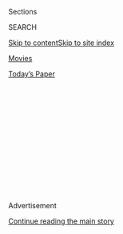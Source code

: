 <div id="app">

<div>

<div>

<div>

<div class="NYTAppHideMasthead css-1q2w90k e1suatyy0">

<div class="section css-ui9rw0 e1suatyy2">

<div class="css-eph4ug er09x8g0">

<div class="css-6n7j50">

</div>

<span class="css-1dv1kvn">Sections</span>

<div class="css-10488qs">

<span class="css-1dv1kvn">SEARCH</span>

</div>

[Skip to content](#site-content)[Skip to site
index](#site-index)

</div>

<div id="masthead-section-label" class="css-1wr3we4 eaxe0e00">

[Movies](https://www.nytimes3xbfgragh.onion/section/movies)

</div>

<div class="css-10698na e1huz5gh0">

</div>

</div>

<div id="masthead-bar-one" class="section hasLinks css-15hmgas e1csuq9d3">

<div class="css-uqyvli e1csuq9d0">

</div>

<div class="css-1uqjmks e1csuq9d1">

</div>

<div class="css-9e9ivx">

[](https://myaccount.nytimes3xbfgragh.onion/auth/login?response_type=cookie&client_id=vi)

</div>

<div class="css-1bvtpon e1csuq9d2">

[Today’s
Paper](https://www.nytimes3xbfgragh.onion/section/todayspaper)

</div>

</div>

</div>

</div>

<div data-aria-hidden="false">

<div id="site-content" data-role="main">

<div>

<div class="css-1aor85t" style="opacity:0.000000001;z-index:-1;visibility:hidden">

<div class="css-1hqnpie">

<div class="css-epjblv">

<span class="css-17xtcya">[Movies](/section/movies)</span><span class="css-x15j1o">|</span><span class="css-fwqvlz">‘Red
Penguins’ Review: A Rowdy Look at Post-Soviet
Russia</span>

</div>

<div class="css-k008qs">

<div class="css-1iwv8en">

<span class="css-18z7m18"></span>

<div>

</div>

</div>

<span class="css-1n6z4y">https://nyti.ms/3i7yaOU</span>

<div class="css-1705lsu">

<div class="css-4xjgmj">

<div class="css-4skfbu" data-role="toolbar" data-aria-label="Social Media Share buttons, Save button, and Comments Panel with current comment count" data-testid="share-tools">

  - 
  - 
  - 
  - 
    
    <div class="css-6n7j50">
    
    </div>

  - 

</div>

</div>

</div>

</div>

</div>

</div>

<div id="NYT_TOP_BANNER_REGION" class="css-13pd83m">

</div>

<div id="top-wrapper" class="css-1sy8kpn">

<div id="top-slug" class="css-l9onyx">

Advertisement

</div>

[Continue reading the main
story](#after-top)

<div class="ad top-wrapper" style="text-align:center;height:100%;display:block;min-height:250px">

<div id="top" class="place-ad" data-position="top" data-size-key="top">

</div>

</div>

<div id="after-top">

</div>

</div>

<div>

<div id="sponsor-wrapper" class="css-1hyfx7x">

<div id="sponsor-slug" class="css-19vbshk">

Supported by

</div>

[Continue reading the main
story](#after-sponsor)

<div id="sponsor" class="ad sponsor-wrapper" style="text-align:center;height:100%;display:block">

</div>

<div id="after-sponsor">

</div>

</div>

<div class="css-186x18t">

</div>

<div class="css-9u9xp4 ehdk2mb0">

# ‘Red Penguins’ Review: A Rowdy Look at Post-Soviet Russia

</div>

This new documentary tells the tale of the Americans who invested in
Russia’s premier hockey team in the early 1990s. Unsurprisingly, things
went awry.

<div class="css-79elbk" data-testid="photoviewer-wrapper">

<div class="css-z3e15g" data-testid="photoviewer-wrapper-hidden">

</div>

<div class="css-1a48zt4 ehw59r15" data-testid="photoviewer-children">

![<span class="css-16f3y1r e13ogyst0" data-aria-hidden="true">A scene
from “Red Penguins.” The new documentary tells the story of two
Pittsburgh Penguins owners who invested in a Russian
team.</span><span class="css-cnj6d5 e1z0qqy90" itemprop="copyrightHolder"><span class="css-1ly73wi e1tej78p0">Credit...</span><span><span>Universal</span></span></span>](https://static01.graylady3jvrrxbe.onion/images/2020/08/04/arts/04redpenguins/04redpenguins-articleLarge.jpg?quality=75&auto=webp&disable=upscale)

</div>

</div>

<div class="css-18e8msd">

<div class="css-vp77d3 epjyd6m0">

<div class="css-1baulvz">

By [<span class="css-1baulvz last-byline" itemprop="name">Ben
Kenigsberg</span>](https://www.nytimes3xbfgragh.onion/by/ben-kenigsberg)

</div>

</div>

  - 
    
    <div class="css-ld3wwf e16638kd2">
    
    Aug. 4, 2020Updated <span class="css-epvm6">1:42 p.m.
    ET</span>
    
    </div>

  - 
    
    <div class="css-4xjgmj">
    
    <div class="css-pvvomx" data-role="toolbar" data-aria-label="Social Media Share buttons, Save button, and Comments Panel with current comment count" data-testid="share-tools">
    
      - 
      - 
      - 
      - 
        
        <div class="css-6n7j50">
        
        </div>
    
      - 
    
    </div>
    
    </div>

</div>

<div class="css-170u9t6">

<div class="css-jh549l">

<div class="css-83hgbf">

  - Red Penguins  
    Directed by <span>Gabe Polsky</span>
    Documentary
    PG-13
    1h 20m

</div>

[Find
Tickets](https://www.imdb.com/showtimes/title/tt10779084?ref_=ref_ext_NYT)

When you purchase a ticket for an independently reviewed film through
our site, we earn an affiliate
commission.

</div>

</div>

</div>

<div class="section meteredContent css-1r7ky0e" name="articleBody" itemprop="articleBody">

<div class="css-1fanzo5 StoryBodyCompanionColumn">

<div class="css-53u6y8">

The director Gabe Polsky’s “Red Penguins” qualifies as a follow-up of
sorts to his 2014 documentary [“Red
Army,”](https://www.nytimes3xbfgragh.onion/2014/11/14/movies/red-army-the-rise-and-fall-of-a-soviet-hockey-dynasty.html)
titled after a nickname for the Soviet Union’s near-indomitable national
hockey team. But this time, sports are almost incidental.

The new documentary is interested in hockey as a commercial entity. It
delves into what happened when, in the early 1990s, two owners of the
Pittsburgh Penguins took a financial stake in a cash-strapped franchise
known as the C.S.K.A. — sometimes called the Central Red Army for its
previous relationship with the Soviet armed forces — as the team’s
greatness was slipping.

Although this episode might sound like a footnote in the story of
Russia’s transition to capitalism, “Red Penguins” is filled with tales
of cultures clashing and misunderstood intentions. The de facto
protagonist is not an athlete but a goofy, curly-maned marketing
executive, Steven Warshaw, whose up-for-anything attitude made him a fun
drinking buddy for his new Russian pals.

</div>

</div>

<div class="css-1u3pw94">

</div>

<div class="css-1fanzo5 StoryBodyCompanionColumn">

<div class="css-53u6y8">

The Americans viewed **** Russian professional sports — and the
advertising that came with them — as an opportunity for feeding players
to the N.H.L. and for providing stateside corporations with inroads to
the new Russian market. But first they needed to lure fans to the Moscow
arena, which required gimmicks like strippers, free beer or a
Gorbachev-Yeltsin look-alike contest. Not everything went to plan. A
Jeep might have seemed like a great prize for a lucky spectator, but
Warshaw says the winner was so afraid of being robbed that he negotiated
a deal on the ice for cash.

</div>

</div>

<div class="css-1fanzo5 StoryBodyCompanionColumn">

<div class="css-53u6y8">

As recounted here, Warshaw and the other Americans came to expect that
the team’s profits would be skimmed and that they couldn’t particularly
trust anyone. Valery Gushin, the team’s general manager, laughs heartily
about Warshaw’s fear of the Russian mob.

Polsky is a scattered storyteller, and it takes a while for “Red
Penguins” to coalesce from a haphazard assembly of clips and
reminiscences into more than a macho specialty item. The lighthearted
tales of cultural exchange give way to what the film suggests is a
backdrop of corruption and even suspicious deaths.

If “Red Penguins” doesn’t always strike a satisfying balance between the
glib and the grim, the broader topic — the commercialization of hockey —
affords it a novel lens on Russia’s economic transition.

**Red Penguins**  
Rated PG-13. In English and Russian, with subtitles. Running time: 1
hour 20 minutes. Rent or buy on
[iTunes](https://tv.apple.com/us/movie/red-penguins/umc.cmc.1a55rxdxlme2cwu9ylp4edln7),
Google Play and other streaming platforms and pay TV operators.

</div>

</div>

</div>

<div>

</div>

<div>

</div>

<div>

</div>

<div>

<div id="bottom-wrapper" class="css-1ede5it">

<div id="bottom-slug" class="css-l9onyx">

Advertisement

</div>

[Continue reading the main
story](#after-bottom)

<div id="bottom" class="ad bottom-wrapper" style="text-align:center;height:100%;display:block;min-height:90px">

</div>

<div id="after-bottom">

</div>

</div>

</div>

</div>

</div>

## Site Index

<div>

</div>

## Site Information Navigation

  - [© <span>2020</span> <span>The New York Times
    Company</span>](https://help.nytimes3xbfgragh.onion/hc/en-us/articles/115014792127-Copyright-notice)

<!-- end list -->

  - [NYTCo](https://www.nytco.com/)
  - [Contact
    Us](https://help.nytimes3xbfgragh.onion/hc/en-us/articles/115015385887-Contact-Us)
  - [Work with us](https://www.nytco.com/careers/)
  - [Advertise](https://nytmediakit.com/)
  - [T Brand Studio](http://www.tbrandstudio.com/)
  - [Your Ad
    Choices](https://www.nytimes3xbfgragh.onion/privacy/cookie-policy#how-do-i-manage-trackers)
  - [Privacy](https://www.nytimes3xbfgragh.onion/privacy)
  - [Terms of
    Service](https://help.nytimes3xbfgragh.onion/hc/en-us/articles/115014893428-Terms-of-service)
  - [Terms of
    Sale](https://help.nytimes3xbfgragh.onion/hc/en-us/articles/115014893968-Terms-of-sale)
  - [Site
    Map](https://spiderbites.nytimes3xbfgragh.onion)
  - [Help](https://help.nytimes3xbfgragh.onion/hc/en-us)
  - [Subscriptions](https://www.nytimes3xbfgragh.onion/subscription?campaignId=37WXW)

</div>

</div>

</div>

</div>

